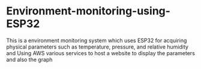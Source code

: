 # Environment-monitoring-using-ESP32
This is a environment monitoring system which uses ESP32 for acquiring physical parameters such as temperature, pressure, and relative humidity and Using AWS various services to host a website to display the parameters and also the graph
